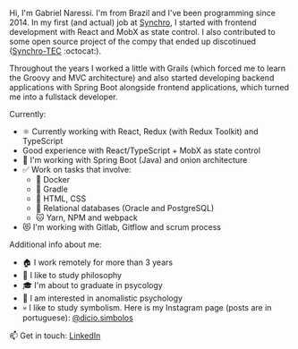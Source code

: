 Hi, I'm Gabriel Naressi. I'm from Brazil and I've been programming since 2014. In my first (and actual) job at [Synchro](https://www.synchro.com.br), I started with frontend development with React and MobX as state control. I also contributed to some open source project of the compy that ended up discotinued ([Synchro-TEC](https://github.com/Synchro-TEC) :octocat:).

Throughout the years I worked a little with Grails (which forced me to learn the Groovy and MVC architecture) and also started developing backend applications with Spring Boot alongside frontend applications, which turned me into a fullstack developer.

Currently:

- ⚛️ Currently working with React, Redux (with Redux Toolkit) and TypeScript
- Good experience with React/TypeScript + MobX as state control
- 🍃 I'm working with Spring Boot (Java) and onion architecture
- ✅ Work on tasks that involve:
  - 🐳 Docker
  - 🐘 Gradle
  - 💄 HTML, CSS
  - 💾 Relational databases (Oracle and PostgreSQL)
  - 🐱 Yarn, NPM and webpack
- 😻 I'm working with Gitlab, Gitflow and scrum process

Additional info about me:

- 🏠 I work remotely for more than 3 years
- 🧠 I like to study philosophy
- 🎓 I'm about to graduate in psycology
- 👻 I am interested in anomalistic psychology
- 💀 I like to study symbolism. Here is my Instagram page (posts are in portuguese): [@dicio.simbolos](https://www.instagram.com/dicio.simbolos/)

📫 Get in touch: [LinkedIn](https://www.linkedin.com/in/gabriel-naressi-3234a6118/)
